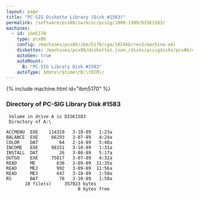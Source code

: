 ```yaml
---
layout: page
title: "PC-SIG Diskette Library (Disk #1583)"
permalink: /software/pcx86/sw/misc/pcsig/1000-1999/DISK1583/
machines:
  - id: ibm5170
    type: pcx86
    config: /machines/pcx86/ibm/5170/cga/1024kb/rev3/machine.xml
    diskettes: /machines/pcx86/diskettes.json,/disks/pcsigdisks/pcx86/diskettes.json
    autoGen: true
    autoMount:
      B: "PC-SIG Library Disk #1583"
    autoType: $date\r$time\rB:\rDIR\r
---
```


{% include machine.html id="ibm5170" %}

### Directory of PC-SIG Library Disk #1583

     Volume in drive A is DISK1583
     Directory of A:\

    ACCMENU  EXE    114319   3-10-89   1:23a
    BALANCE  EXE     66293   3-07-89   4:24a
    COLOR    DAT        64   2-14-89   5:48a
    INCOME   EXE     98151   3-10-89   1:31a
    INSTALL  DAT        26   3-08-89   5:17a
    OUTGO    EXE     75817   3-07-89   4:32a
    READ     ME        636   3-09-89  11:35a
    READ     ME2       992   3-09-89  11:56a
    READ     ME3       647   3-10-89   1:58a
    RS       BAT        78   3-10-89   1:58a
           10 file(s)     357023 bytes
                               0 bytes free
